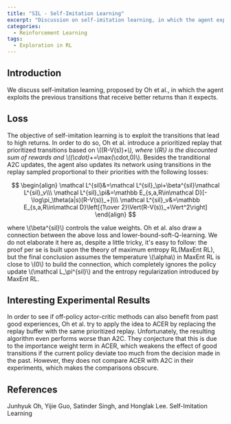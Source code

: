 ```yaml
---
title: "SIL - Self-Imitation Learning"
excerpt: "Discussion on self-imitation learning, in which the agent exploits the previous transitions that receives better returnas than it expects"
categories:
  - Reinforcement Learning
tags:
  - Exploration in RL
---
```


## Introduction

We discuss self-imitation learning, proposed by Oh et al., in which the agent exploits the previous transitions that receive better returns than it expects.

## Loss

The objective of self-imitation learning is to exploit the transitions that lead to high returns. In order to do so, Oh et al. introduce a prioritized replay that prioritized transitions based on \\((R-V(s))_+\\), where \\(R\\) is the discounted sum of rewards and \\((\cdot)_+=\max(\cdot,0)\\). Besides the tranditional A2C updates, the agent also updates its network using transitions in the replay sampled proportional to their priorities with the following losses:

$$
\begin{align}
\mathcal L^{sil}&=\mathcal L^{sil}_\pi+\beta^{sil}\mathcal L^{sil}_v\\\
\mathcal L^{sil}_\pi&=\mathbb E_{s,a,R\in\mathcal D}[-\log\pi_\theta(a|s)(R-V(s))_+]\\\
\mathcal L^{sil}_v&=\mathbb E_{s,a,R\in\mathcal D}\left[{1\over 2}\Vert(R-V(s))_+\Vert^2\right]
\end{align}
$$

where \\(\beta^{sil}\\) controls the value weights. Oh et al. also draw a connection between the above loss and lower-bound-soft-Q-learning. We do not elaborate it here as, despite a little tricky, it's easy to follow: the proof per se is built upon the theory of maximum entropy RL(MaxEnt RL), but the final conclusion assumes the temperature \\(\alpha\\) in MaxEnt RL is close to \\(0\\) to build the connection, which completely ignores the policy update \\(\mathcal L_\pi^{sil}\\) and the entropy regularization introduced by MaxEnt RL. 

## Interesting Experimental Results

In order to see if off-policy actor-critic methods can also benefit from past good experiences, Oh et al. try to apply the idea to ACER by replacing the replay buffer with the same prioritized replay. Unfortunately, the resulting algorithm even performs worse than A2C. They conjecture that this is due to the importance weight term in ACER, which weakens the effect of good transitions if the current policy deviate too much from the decision made in the past. However, they does not compare ACER with A2C in their experiments, which makes the comparisons obscure.

## References

Junhyuk Oh, Yijie Guo, Satinder Singh, and Honglak Lee. Self-Imitation Learning